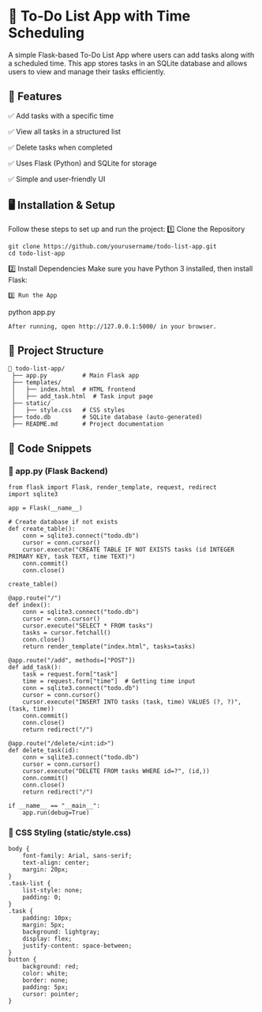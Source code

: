 # 📝 To-Do List App with Time Scheduling
A simple Flask-based To-Do List App where users can add tasks along with a scheduled time. This app stores tasks in an SQLite database and allows users to view and manage their tasks efficiently.


## 🚀 Features

✅ Add tasks with a specific time

✅ View all tasks in a structured list

✅ Delete tasks when completed

✅ Uses Flask (Python) and SQLite for storage

✅ Simple and user-friendly UI


## 🖥️ Installation & Setup
Follow these steps to set up and run the project:
1️⃣ Clone the Repository
```
git clone https://github.com/yourusername/todo-list-app.git
cd todo-list-app
```
2️⃣ Install Dependencies
Make sure you have Python 3 installed, then install Flask:
```
3️⃣ Run the App
```
python app.py
```
After running, open http://127.0.0.1:5000/ in your browser.
```


## 📂 Project Structure
```
📂 todo-list-app/
 ├── app.py          # Main Flask app
 ├── templates/
 │   ├── index.html  # HTML frontend
 │   ├── add_task.html  # Task input page
 ├── static/
 │   ├── style.css   # CSS styles
 ├── todo.db         # SQLite database (auto-generated)
 ├── README.md       # Project documentation
 ```


## 📝 Code Snippets
### 📌 app.py (Flask Backend)
```
from flask import Flask, render_template, request, redirect
import sqlite3

app = Flask(__name__)

# Create database if not exists
def create_table():
    conn = sqlite3.connect("todo.db")
    cursor = conn.cursor()
    cursor.execute("CREATE TABLE IF NOT EXISTS tasks (id INTEGER PRIMARY KEY, task TEXT, time TEXT)")
    conn.commit()
    conn.close()

create_table()

@app.route("/")
def index():
    conn = sqlite3.connect("todo.db")
    cursor = conn.cursor()
    cursor.execute("SELECT * FROM tasks")
    tasks = cursor.fetchall()
    conn.close()
    return render_template("index.html", tasks=tasks)

@app.route("/add", methods=["POST"])
def add_task():
    task = request.form["task"]
    time = request.form["time"]  # Getting time input
    conn = sqlite3.connect("todo.db")
    cursor = conn.cursor()
    cursor.execute("INSERT INTO tasks (task, time) VALUES (?, ?)", (task, time))
    conn.commit()
    conn.close()
    return redirect("/")

@app.route("/delete/<int:id>")
def delete_task(id):
    conn = sqlite3.connect("todo.db")
    cursor = conn.cursor()
    cursor.execute("DELETE FROM tasks WHERE id=?", (id,))
    conn.commit()
    conn.close()
    return redirect("/")

if __name__ == "__main__":
    app.run(debug=True)
```


### 🎨 CSS Styling (static/style.css)
```
body {
    font-family: Arial, sans-serif;
    text-align: center;
    margin: 20px;
}
.task-list {
    list-style: none;
    padding: 0;
}
.task {
    padding: 10px;
    margin: 5px;
    background: lightgray;
    display: flex;
    justify-content: space-between;
}
button {
    background: red;
    color: white;
    border: none;
    padding: 5px;
    cursor: pointer;
}
```




